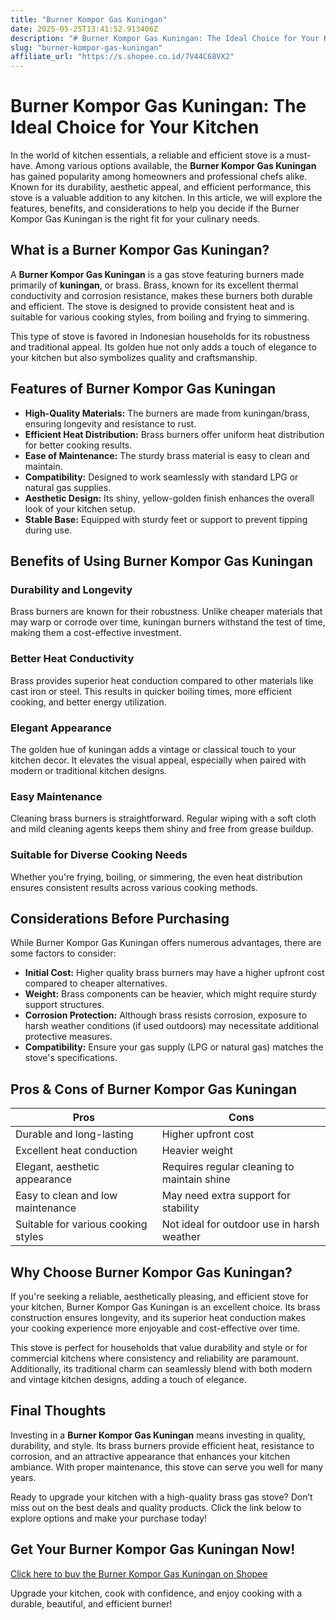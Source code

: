 ```yaml
---
title: "Burner Kompor Gas Kuningan"
date: 2025-05-25T13:41:52.913406Z
description: "# Burner Kompor Gas Kuningan: The Ideal Choice for Your Kitchen..."
slug: "burner-kompor-gas-kuningan"
affiliate_url: "https://s.shopee.co.id/7V44C68VX2"
---
```

# Burner Kompor Gas Kuningan: The Ideal Choice for Your Kitchen

In the world of kitchen essentials, a reliable and efficient stove is a must-have. Among various options available, the **Burner Kompor Gas Kuningan** has gained popularity among homeowners and professional chefs alike. Known for its durability, aesthetic appeal, and efficient performance, this stove is a valuable addition to any kitchen. In this article, we will explore the features, benefits, and considerations to help you decide if the Burner Kompor Gas Kuningan is the right fit for your culinary needs.

## What is a Burner Kompor Gas Kuningan?

A **Burner Kompor Gas Kuningan** is a gas stove featuring burners made primarily of **kuningan**, or brass. Brass, known for its excellent thermal conductivity and corrosion resistance, makes these burners both durable and efficient. The stove is designed to provide consistent heat and is suitable for various cooking styles, from boiling and frying to simmering.

This type of stove is favored in Indonesian households for its robustness and traditional appeal. Its golden hue not only adds a touch of elegance to your kitchen but also symbolizes quality and craftsmanship.

## Features of Burner Kompor Gas Kuningan

- **High-Quality Materials:** The burners are made from kuningan/brass, ensuring longevity and resistance to rust.
- **Efficient Heat Distribution:** Brass burners offer uniform heat distribution for better cooking results.
- **Ease of Maintenance:** The sturdy brass material is easy to clean and maintain.
- **Compatibility:** Designed to work seamlessly with standard LPG or natural gas supplies.
- **Aesthetic Design:** Its shiny, yellow-golden finish enhances the overall look of your kitchen setup.
- **Stable Base:** Equipped with sturdy feet or support to prevent tipping during use.

## Benefits of Using Burner Kompor Gas Kuningan

### Durability and Longevity

Brass burners are known for their robustness. Unlike cheaper materials that may warp or corrode over time, kuningan burners withstand the test of time, making them a cost-effective investment.

### Better Heat Conductivity

Brass provides superior heat conduction compared to other materials like cast iron or steel. This results in quicker boiling times, more efficient cooking, and better energy utilization.

### Elegant Appearance

The golden hue of kuningan adds a vintage or classical touch to your kitchen decor. It elevates the visual appeal, especially when paired with modern or traditional kitchen designs.

### Easy Maintenance

Cleaning brass burners is straightforward. Regular wiping with a soft cloth and mild cleaning agents keeps them shiny and free from grease buildup.

### Suitable for Diverse Cooking Needs

Whether you're frying, boiling, or simmering, the even heat distribution ensures consistent results across various cooking methods.

## Considerations Before Purchasing

While Burner Kompor Gas Kuningan offers numerous advantages, there are some factors to consider:

- **Initial Cost:** Higher quality brass burners may have a higher upfront cost compared to cheaper alternatives.
- **Weight:** Brass components can be heavier, which might require sturdy support structures.
- **Corrosion Protection:** Although brass resists corrosion, exposure to harsh weather conditions (if used outdoors) may necessitate additional protective measures.
- **Compatibility:** Ensure your gas supply (LPG or natural gas) matches the stove's specifications.

## Pros & Cons of Burner Kompor Gas Kuningan

| Pros                                    | Cons                                         |
|----------------------------------------|----------------------------------------------|
| Durable and long-lasting            | Higher upfront cost                        |
| Excellent heat conduction             | Heavier weight                            |
| Elegant, aesthetic appearance         | Requires regular cleaning to maintain shine |
| Easy to clean and low maintenance     | May need extra support for stability     |
| Suitable for various cooking styles   | Not ideal for outdoor use in harsh weather |

## Why Choose Burner Kompor Gas Kuningan?

If you're seeking a reliable, aesthetically pleasing, and efficient stove for your kitchen, Burner Kompor Gas Kuningan is an excellent choice. Its brass construction ensures longevity, and its superior heat conduction makes your cooking experience more enjoyable and cost-effective over time.

This stove is perfect for households that value durability and style or for commercial kitchens where consistency and reliability are paramount. Additionally, its traditional charm can seamlessly blend with both modern and vintage kitchen designs, adding a touch of elegance.

## Final Thoughts

Investing in a **Burner Kompor Gas Kuningan** means investing in quality, durability, and style. Its brass burners provide efficient heat, resistance to corrosion, and an attractive appearance that enhances your kitchen ambiance. With proper maintenance, this stove can serve you well for many years.

Ready to upgrade your kitchen with a high-quality brass gas stove? Don’t miss out on the best deals and quality products. Click the link below to explore options and make your purchase today!

## Get Your Burner Kompor Gas Kuningan Now!

[Click here to buy the Burner Kompor Gas Kuningan on Shopee](https://s.shopee.co.id/7V44C68VX2)

Upgrade your kitchen, cook with confidence, and enjoy cooking with a durable, beautiful, and efficient burner!